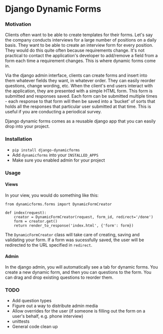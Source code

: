 # Django Dynamic Forms

### Motivation

Clients often want to be able to create templates for their forms. Let's say
the company conducts interviews for a large number of positions on a daily
basis. They want to be able to create an interview form for every position.
They would do this quite often because requirements change. It's not practical
to contact the application's developer to add/remove a field from a form each
time a requirement changes. This is where dynamic forms come in. 

Via the django admin interface, clients can create forms and insert into them
whatever fields they want, in whatever order. They can easily reorder
questions, change wording, etc. When the client's end users interact with the
application, they are presented with a simple HTML form. This form is submitted
and responses saved. Each form can be submitted multiple times - each response
to that form will then be saved into a 'bucket' of sorts that holds all the
responses that particular user submitted at that time. This is useful if you
are conducting a periodical survey.

Django dynamic forms comes as a reusable django app that you can easily drop
into your project.

### Installation

* `pip install django-dynamicforms`
* Add `dynamicforms` into your `INSTALLED_APPS`
* Make sure you enabled admin for your project

### Usage

#### Views

In your view, you would do something like this:

    from dynamicforms.forms import DynamicFormCreator

    def index(request):
        creator = DynamicFormCreator(request, form_id, redirect='/done')
        form = creator.get()
        return render_to_response('index.html', {'form': form})

The `DynamicFormCreator` class will take care of creating, saving and
validating your form. If a form was sucessfully saved, the user will be
redirected to the URL specified in `redirect`.

#### Admin

In the django admin, you will automatically see a tab for dynamic forms. You
create a new dynamic form, and then you can questions to the form. You can drag
and drop existing questions to reorder them.


### TODO

* Add question types
* Figure out a way to distribute admin media
* Allow overrides for the user (if someone is filling out the form on a user's
  behalf, e.g. phone interview)
* unittests
* General code clean up
